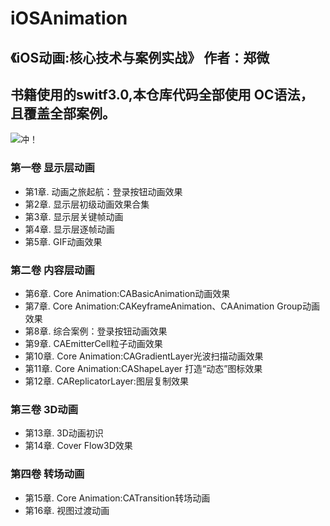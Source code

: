 # iOSAnimation
## 《iOS动画:核心技术与案例实战》 作者：郑微
## 书籍使用的switf3.0,本仓库代码全部使用 OC语法，且覆盖全部案例。
![冲！](https://ss0.bdstatic.com/70cFuHSh_Q1YnxGkpoWK1HF6hhy/it/u=1649588930,3611228928&fm=26&gp=0.jpg)
### 第一卷 显示层动画
* 第1章. 动画之旅起航：登录按钮动画效果
* 第2章. 显示层初级动画效果合集
* 第3章. 显示层关键帧动画
* 第4章. 显示层逐帧动画
* 第5章. GIF动画效果

### 第二卷 内容层动画
* 第6章. Core Animation:CABasicAnimation动画效果
* 第7章. Core Animation:CAKeyframeAnimation、CAAnimation Group动画效果
* 第8章. 综合案例：登录按钮动画效果
* 第9章. CAEmitterCell粒子动画效果
* 第10章. Core Animation:CAGradientLayer光波扫描动画效果
* 第11章. Core Animation:CAShapeLayer 打造“动态”图标效果
* 第12章. CAReplicatorLayer:图层复制效果

### 第三卷 3D动画
* 第13章. 3D动画初识
* 第14章. Cover Flow3D效果

### 第四卷 转场动画
* 第15章. Core Animation:CATransition转场动画
* 第16章. 视图过渡动画
